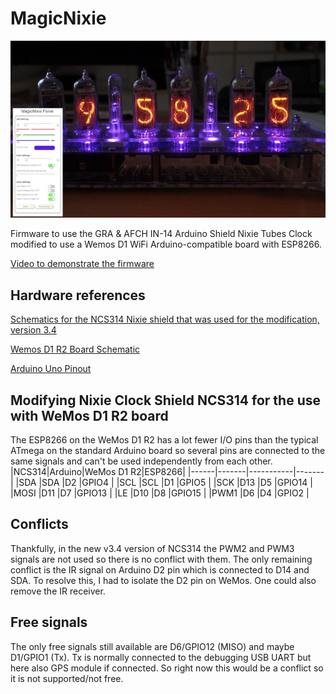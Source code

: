 # MagicNixie
![MagicNixie running on an NCS314 Nixie Clock](MagicNixiePictureSmall.jpg)

Firmware to use the GRA &amp; AFCH IN-14 Arduino Shield Nixie Tubes Clock modified to use a Wemos D1 WiFi Arduino-compatible board with ESP8266.

[Video to demonstrate the firmware](https://youtu.be/gqnWdiJaWJw)
## Hardware references
[Schematics for the NCS314 Nixie shield that was used for the modification, version 3.4](http://gra-afch.com/content/uploads/2020/12/Scheme-Shield-NCS314-6-v3.4.pdf)

[Wemos D1 R2 Board Schematic](https://www.openhacks.com/uploadsproductos/wemos-d1-r2-schematic.pdf)

[Arduino Uno Pinout](https://diyi0t.com/wp-content/uploads/2019/08/Arduino-Uno-Pinout-1.png)

## Modifying Nixie Clock Shield NCS314 for the use with WeMos D1 R2 board
The ESP8266 on the WeMos D1 R2 has a lot fewer I/O pins than the typical ATmega on the standard Arduino board so several pins are connected to the same signals and can't be used independently from each other.
|NCS314|Arduino|WeMos D1 R2|ESP8266|
|------|-------|-----------|-------|
|SDA |SDA |D2 |GPIO4 |
|SCL |SCL |D1 |GPIO5 |
|SCK |D13 |D5 |GPIO14 |
|MOSI |D11 |D7 |GPIO13 |
|LE |D10 |D8 |GPIO15 |
|PWM1 |D6 |D4 |GPIO2 |
## Conflicts
Thankfully, in the new v3.4 version of NCS314 the PWM2 and PWM3 signals are not used so there is no conflict with them. The only remaining conflict is the IR signal on Arduino D2 pin which is connected to D14 and SDA. To resolve this, I had to isolate the D2 pin on WeMos. One could also remove the IR receiver.
## Free signals
The only free signals still available are D6/GPIO12 (MISO) and maybe D1/GPIO1 (Tx). Tx is normally connected to the debugging USB UART but here also GPS module if connected. So right now this would be a conflict so it is not supported/not free.
